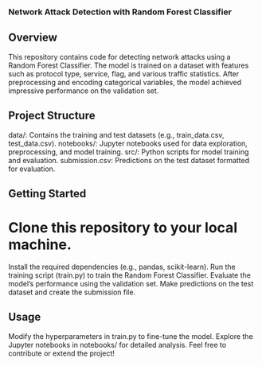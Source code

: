 ### Network Attack Detection with Random Forest Classifier
## Overview
This repository contains code for detecting network attacks using a Random Forest Classifier. The model is trained on a dataset with features such as protocol type, service, flag, and various traffic statistics. After preprocessing and encoding categorical variables, the model achieved impressive performance on the validation set.

## Project Structure
data/: Contains the training and test datasets (e.g., train_data.csv, test_data.csv).
notebooks/: Jupyter notebooks used for data exploration, preprocessing, and model training.
src/: Python scripts for model training and evaluation.
submission.csv: Predictions on the test dataset formatted for evaluation.
## Getting Started
# Clone this repository to your local machine.
Install the required dependencies (e.g., pandas, scikit-learn).
Run the training script (train.py) to train the Random Forest Classifier.
Evaluate the model’s performance using the validation set.
Make predictions on the test dataset and create the submission file.
## Usage
Modify the hyperparameters in train.py to fine-tune the model.
Explore the Jupyter notebooks in notebooks/ for detailed analysis.
Feel free to contribute or extend the project!
